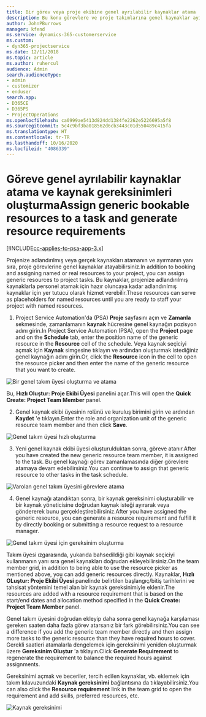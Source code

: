 ```yaml
---
title: Bir görev veya proje ekibine genel ayrılabilir kaynaklar atama
description: Bu konu görevlere ve proje takımlarına genel kaynaklar ayırma hakkında bilgi sağlar.
author: JohnPBurrows
manager: kfend
ms.service: dynamics-365-customerservice
ms.custom:
- dyn365-projectservice
ms.date: 12/11/2018
ms.topic: article
ms.author: ruhercul
audience: Admin
search.audienceType:
- admin
- customizer
- enduser
search.app:
- D365CE
- D365PS
- ProjectOperations
ms.openlocfilehash: ca0999ae5413d824dd1384fe2262e5226695a5f8
ms.sourcegitcommit: 5c4c9bf3ba018562d6cb3443c01d550489c415fa
ms.translationtype: HT
ms.contentlocale: tr-TR
ms.lasthandoff: 10/16/2020
ms.locfileid: "4086339"
---
```

# <a name="assign-generic-bookable-resources-to-a-task-and-generate-resource-requirements"></a><span data-ttu-id="e37cf-103">Göreve genel ayrılabilir kaynaklar atama ve kaynak gereksinimleri oluşturma</span><span class="sxs-lookup"><span data-stu-id="e37cf-103">Assign generic bookable resources to a task and generate resource requirements</span></span> 

[!INCLUDE[cc-applies-to-psa-app-3.x](../includes/cc-applies-to-psa-app-3x.md)]

<span data-ttu-id="e37cf-104">Projenize adlandırılmış veya gerçek kaynakları atamanın ve ayırmanın yanı sıra, proje görevlerine genel kaynaklar atayabilirsiniz.</span><span class="sxs-lookup"><span data-stu-id="e37cf-104">In addition to booking and assigning named or real resources to your project, you can assign generic resources to project tasks.</span></span> <span data-ttu-id="e37cf-105">Bu kaynaklar, projenize adlandırılmış kaynaklarla personel atamak için hazır oluncaya kadar adlandırılmış kaynaklar için yer tutucu olarak hizmet verebilir.</span><span class="sxs-lookup"><span data-stu-id="e37cf-105">These resources can serve as placeholders for named resources until you are ready to staff your project with named resources.</span></span> 

1. <span data-ttu-id="e37cf-106">Project Service Automation'da (PSA) **Proje** sayfasını açın ve **Zamanla** sekmesinde, zamanlamanın **kaynak** hücresine genel kaynağın pozisyon adını girin.</span><span class="sxs-lookup"><span data-stu-id="e37cf-106">In Project Service Automation (PSA), open the **Project** page and on the **Schedule** tab, enter the position name of the generic resource in the **Resource** cell of the schedule.</span></span> <span data-ttu-id="e37cf-107">Veya kaynak seçiciyi açmak için **Kaynak** simgesine tıklayın ve ardından oluşturmak istediğiniz genel kaynağın adını girin.</span><span class="sxs-lookup"><span data-stu-id="e37cf-107">Or, click the **Resource** icon in the cell to open the resource picker and then enter the name of the generic resource that you want to create.</span></span>

![Bir genel takım üyesi oluşturma ve atama](media/RM-how-to-9.png)

<span data-ttu-id="e37cf-109">Bu, **Hızlı Oluştur: Proje Ekibi Üyesi** panelini açar.</span><span class="sxs-lookup"><span data-stu-id="e37cf-109">This will open the **Quick Create: Project Team Member** panel.</span></span> 

2. <span data-ttu-id="e37cf-110">Genel kaynak ekibi üyesinin rolünü ve kuruluş birimini girin ve ardından **Kaydet** 'e tıklayın.</span><span class="sxs-lookup"><span data-stu-id="e37cf-110">Enter the role and organization unit of the generic resource team member and then click **Save**.</span></span>

![Genel takım üyesi hızlı oluşturma](media/RM-how-to-10.png)

3. <span data-ttu-id="e37cf-112">Yeni genel kaynak ekibi üyesi oluşturulduktan sonra, göreve atanır.</span><span class="sxs-lookup"><span data-stu-id="e37cf-112">After you have created the new generic resource team member, it is assigned to the task.</span></span> <span data-ttu-id="e37cf-113">Bu genel kaynağı görev zamanlamasında diğer görevlere atamaya devam edebilirsiniz.</span><span class="sxs-lookup"><span data-stu-id="e37cf-113">You can continue to assign that generic resource to other tasks in the task schedule.</span></span>

![Varolan genel takım üyesini görevlere atama](media/RM-how-to-11.png)

4. <span data-ttu-id="e37cf-115">Genel kaynağı atandıktan sonra, bir kaynak gereksinimi oluşturabilir ve bir kaynak yöneticisine doğrudan kaynak isteği ayırarak veya göndererek bunu gerçekleştirebilirsiniz.</span><span class="sxs-lookup"><span data-stu-id="e37cf-115">After you have assigned the generic resource, you can generate a resource requirement and fulfill it by directly booking or submitting a resource request to a resource manager.</span></span>

![Genel takım üyesi için gereksinim oluşturma](media/RM-how-to-12.png)

<span data-ttu-id="e37cf-117">Takım üyesi ızgarasında, yukarıda bahsedildiği gibi kaynak seçiciyi kullanmanın yanı sıra genel kaynakları doğrudan ekleyebilirsiniz.</span><span class="sxs-lookup"><span data-stu-id="e37cf-117">On the team member grid, in addition to being able to use the resource picker as mentioned above, you can add generic resources directly.</span></span> <span data-ttu-id="e37cf-118">Kaynaklar, **Hızlı OLuştur: Proje Ekibi Üyesi** panelinde belirtilen başlangıç/bitiş tarihlerini ve tahsisat yöntemini temel alan bir kaynak gereksinimiyle eklenir.</span><span class="sxs-lookup"><span data-stu-id="e37cf-118">The resources are added with a resource requirement that is based on the start/end dates and allocation method specified in the **Quick Create: Project Team Member** panel.</span></span>

<span data-ttu-id="e37cf-119">Genel takım üyesini doğrudan ekleyip daha sonra genel kaynağa karşılaması gereken saaten daha fazla görev atarsanız bir fark görebilirsiniz.</span><span class="sxs-lookup"><span data-stu-id="e37cf-119">You can see a difference if you add the generic team member directly and then assign more tasks to the generic resource than they have required hours to cover.</span></span> <span data-ttu-id="e37cf-120">Gerekli saatleri atamalarla dengelemek için gereksinimi yeniden oluşturmak üzere **Gereksinim Oluştur** 'a tıklayın.</span><span class="sxs-lookup"><span data-stu-id="e37cf-120">Click **Generate Requirement** to regenerate the requirement to balance the required hours against assignments.</span></span>

<span data-ttu-id="e37cf-121">Gereksinimi açmak ve beceriler, tercih edilen kaynaklar, vb. eklemek için takım kılavuzundaki **Kaynak gereksinimi** bağlantısına da tıklayabilirsiniz.</span><span class="sxs-lookup"><span data-stu-id="e37cf-121">You can also click the **Resource requirement** link in the team grid to open the requirement and add skills, preferred resources, etc.</span></span>

![Kaynak gereksinimi](media/RM-how-to-13.png)

